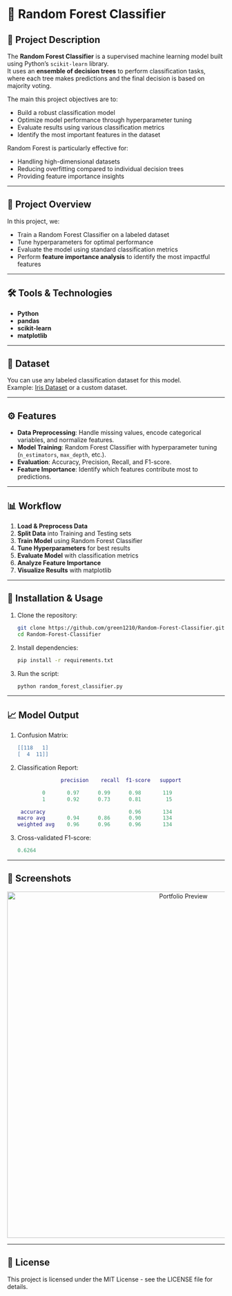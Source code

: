 # 🌲 Random Forest Classifier

## 📖 Project Description
The **Random Forest Classifier** is a supervised machine learning model built using Python’s `scikit-learn` library.  
It uses an **ensemble of decision trees** to perform classification tasks, where each tree makes predictions and the final decision is based on majority voting.  
 
The main this project  objectives are to:
- Build a robust classification model
- Optimize model performance through hyperparameter tuning
- Evaluate results using various classification metrics
- Identify the most important features in the dataset

Random Forest is particularly effective for:
- Handling high-dimensional datasets
- Reducing overfitting compared to individual decision trees
- Providing feature importance insights

---

## 📌 Project Overview
In this project, we:
- Train a Random Forest Classifier on a labeled dataset
- Tune hyperparameters for optimal performance
- Evaluate the model using standard classification metrics
- Perform **feature importance analysis** to identify the most impactful features

---

## 🛠 Tools & Technologies
- **Python**
- **pandas**
- **scikit-learn**
- **matplotlib**

---

## 📂 Dataset
You can use any labeled classification dataset for this model.  
Example: [Iris Dataset](https://archive.ics.uci.edu/ml/datasets/iris) or a custom dataset.  

---

## ⚙ Features
- **Data Preprocessing**: Handle missing values, encode categorical variables, and normalize features.
- **Model Training**: Random Forest Classifier with hyperparameter tuning (`n_estimators`, `max_depth`, etc.).
- **Evaluation**: Accuracy, Precision, Recall, and F1-score.
- **Feature Importance**: Identify which features contribute most to predictions.

---

## 📊 Workflow
1. **Load & Preprocess Data**
2. **Split Data** into Training and Testing sets
3. **Train Model** using Random Forest Classifier
4. **Tune Hyperparameters** for best results
5. **Evaluate Model** with classification metrics
6. **Analyze Feature Importance**
7. **Visualize Results** with matplotlib

---

## 🚀 Installation & Usage
1. Clone the repository:
   ```bash
   git clone https://github.com/green1210/Random-Forest-Classifier.git
   cd Random-Forest-Classifier
2. Install dependencies:
    ```bash
    pip install -r requirements.txt
3. Run the script:
   ```bash
   python random_forest_classifier.py

---

## 📈 Model Output
1. Confusion Matrix:
    ```lua
    [[118   1]
    [  4  11]]
2. Classification Report:
   ```lua
                 precision    recall  f1-score   support

           0       0.97      0.99      0.98       119
           1       0.92      0.73      0.81        15

    accuracy                           0.96       134
   macro avg       0.94      0.86      0.90       134
   weighted avg    0.96      0.96      0.96       134

3. Cross-validated F1-score:
   ```lua
   0.6264
   ```
---

## 📸 Screenshots

<p align="center">
  <img src="./screenshots/classifier_report.png" width="800" alt="Portfolio Preview" />
</p>

---

## 📄 License
 This project is licensed under the MIT License - see the LICENSE file for details.

 

